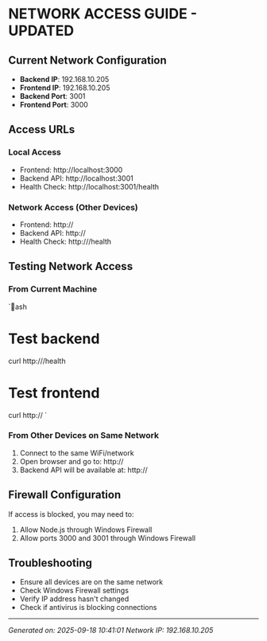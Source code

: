 # NETWORK ACCESS GUIDE - UPDATED

## Current Network Configuration
- **Backend IP**: 192.168.10.205
- **Frontend IP**: 192.168.10.205
- **Backend Port**: 3001
- **Frontend Port**: 3000

## Access URLs

### Local Access
- Frontend: http://localhost:3000
- Backend API: http://localhost:3001
- Health Check: http://localhost:3001/health

### Network Access (Other Devices)
- Frontend: http://
- Backend API: http://
- Health Check: http:///health

## Testing Network Access

### From Current Machine
`ash
# Test backend
curl http:///health

# Test frontend
curl http://
`

### From Other Devices on Same Network
1. Connect to the same WiFi/network
2. Open browser and go to: http://
3. Backend API will be available at: http://

## Firewall Configuration
If access is blocked, you may need to:
1. Allow Node.js through Windows Firewall
2. Allow ports 3000 and 3001 through Windows Firewall

## Troubleshooting
- Ensure all devices are on the same network
- Check Windows Firewall settings
- Verify IP address hasn't changed
- Check if antivirus is blocking connections

---
*Generated on: 2025-09-18 10:41:01*
*Network IP: 192.168.10.205*
